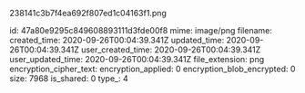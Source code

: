238141c3b7f4ea692f807ed1c04163f1.png

id: 47a80e9295c849608893111d3fde00f8
mime: image/png
filename: 
created_time: 2020-09-26T00:04:39.341Z
updated_time: 2020-09-26T00:04:39.341Z
user_created_time: 2020-09-26T00:04:39.341Z
user_updated_time: 2020-09-26T00:04:39.341Z
file_extension: png
encryption_cipher_text: 
encryption_applied: 0
encryption_blob_encrypted: 0
size: 7968
is_shared: 0
type_: 4